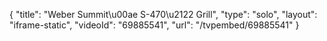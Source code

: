 {
    "title": "Weber Summit\u00ae S-470\u2122 Grill",
    "type": "solo",
    "layout": "iframe-static",
    "videoId": "69885541",
    "url": "\/tvpembed\/69885541"
}